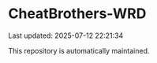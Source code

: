 # CheatBrothers-WRD

Last updated: 2025-07-12 22:21:34

This repository is automatically maintained.
